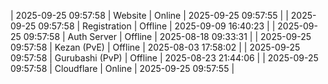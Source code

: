 | 2025-09-25 09:57:58 | Website | Online | 2025-09-25 09:57:55 |
| 2025-09-25 09:57:58 | Registration | Offline | 2025-09-09 16:40:23 |
| 2025-09-25 09:57:58 | Auth Server | Offline | 2025-08-18 09:33:31 |
| 2025-09-25 09:57:58 | Kezan (PvE) | Offline | 2025-08-03 17:58:02 |
| 2025-09-25 09:57:58 | Gurubashi (PvP) | Offline | 2025-08-23 21:44:06 |
| 2025-09-25 09:57:58 | Cloudflare | Online | 2025-09-25 09:57:55 |

